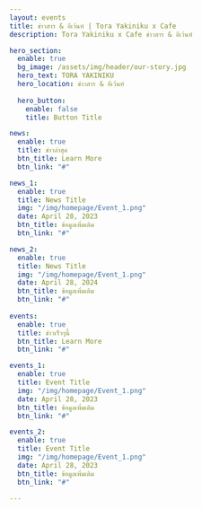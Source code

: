 ```yaml
---
layout: events
title: ข่าวสาร & อีเว้นท์ | Tora Yakiniku x Cafe
description: Tora Yakiniku x Cafe ข่าวสาร & อีเว้นท์

hero_section:
  enable: true
  bg_image: /assets/img/header/our-story.jpg
  hero_text: TORA YAKINIKU
  hero_location: ข่าวสาร & อีเว้นท์
  
  hero_button:
    enable: false
    title: Button Title

news:
  enable: true
  title: ข่าวล่าสุด
  btn_title: Learn More
  btn_link: "#" 

news_1:
  enable: true
  title: News Title
  img: "/img/homepage/Event_1.png"
  date: April 28, 2023
  btn_title: ข้อมูลเพิ่มเติม
  btn_link: "#"

news_2:
  enable: true
  title: News Title
  img: "/img/homepage/Event_1.png"
  date: April 28, 2024
  btn_title: ข้อมูลเพิ่มเติม
  btn_link: "#"
    
events:
  enable: true 
  title: ข่าวเร็วๆนี้
  btn_title: Learn More
  btn_link: "#" 

events_1:
  enable: true
  title: Event Title
  img: "/img/homepage/Event_1.png"
  date: April 28, 2023
  btn_title: ข้อมูลเพิ่มเติม
  btn_link: "#"

events_2:
  enable: true
  title: Event Title
  img: "/img/homepage/Event_1.png"
  date: April 28, 2023
  btn_title: ข้อมูลเพิ่มเติม
  btn_link: "#"
    
---
```

